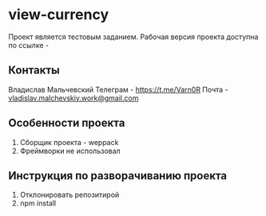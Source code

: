 # view-currency
Проект является тестовым заданием.
Рабочая версия проекта доступна по ссылке - 

## Контакты
Владислав Мальчевский
Телеграм - https://t.me/Varn0R
Почта - vladislav.malchevskiy.work@gmail.com

## Особенности проекта
1) Сборщик проекта -  weppack
2) Фреймворки не использовал

## Инструкция по разворачиванию проекта
1) Отклонировать репозитирой
2) npm install